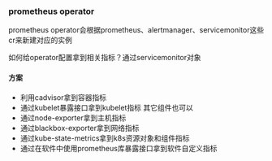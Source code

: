 ### prometheus operator

prometheus operator会根据prometheus、alertmanager、servicemonitor这些cr来新建对应的实例

如何给operator配置拿到相关指标？通过servicemonitor对象

#### 方案

- 利用cadvisor拿到容器指标
- 通过kubelet暴露接口拿到kubelet指标 其它组件也可以
- 通过node-exporter拿到主机指标
- 通过blackbox-exporter拿到网络指标
- 通过kube-state-metrics拿到k8s资源对象和组件指标
- 通过在软件中使用prometheus库暴露接口拿到软件自定义指标

